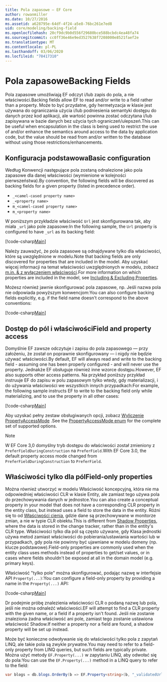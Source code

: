 ```yaml
---
title: Pola zapasowe — EF Core
author: rowanmiller
ms.date: 10/27/2016
ms.assetid: a628795e-64df-4f24-a5e8-76bc261e7ed8
uid: core/modeling/backing-field
ms.openlocfilehash: 20cf9dc9b0d556f29680bce588bcbdc4ea48fa74
ms.sourcegitcommit: cc0ff36e46e9ed3527638f7208000e8521faef2e
ms.translationtype: MT
ms.contentlocale: pl-PL
ms.lasthandoff: 03/06/2020
ms.locfileid: "78417310"
---
```

# <a name="backing-fields"></a><span data-ttu-id="842fe-102">Pola zapasowe</span><span class="sxs-lookup"><span data-stu-id="842fe-102">Backing Fields</span></span>

<span data-ttu-id="842fe-103">Pola zapasowe umożliwiają EF odczyt i/lub zapis do pola, a nie właściwości.</span><span class="sxs-lookup"><span data-stu-id="842fe-103">Backing fields allow EF to read and/or write to a field rather than a property.</span></span> <span data-ttu-id="842fe-104">Może to być przydatne, gdy hermetyzacja w klasie jest używana do ograniczania użycia i/lub podniesienia semantyki dostępu do danych przez kod aplikacji, ale wartość powinna zostać odczytana i/lub zapisywana w bazie danych bez użycia tych ograniczeń/ulepszeń.</span><span class="sxs-lookup"><span data-stu-id="842fe-104">This can be useful when encapsulation in the class is being used to restrict the use of and/or enhance the semantics around access to the data by application code, but the value should be read from and/or written to the database without using those restrictions/enhancements.</span></span>

## <a name="basic-configuration"></a><span data-ttu-id="842fe-105">Konfiguracja podstawowa</span><span class="sxs-lookup"><span data-stu-id="842fe-105">Basic configuration</span></span>

<span data-ttu-id="842fe-106">Według Konwencji następujące pola zostaną odnalezione jako pola zapasowe dla danej właściwości (wymienione w kolejności pierwszeństwa).</span><span class="sxs-lookup"><span data-stu-id="842fe-106">By convention, the following fields will be discovered as backing fields for a given property (listed in precedence order).</span></span> 

* `_<camel-cased property name>`
* `_<property name>`
* `m_<camel-cased property name>`
* `m_<property name>`

<span data-ttu-id="842fe-107">W poniższym przykładzie właściwość `Url` jest skonfigurowana tak, aby miała `_url` jako pole zapasowe:</span><span class="sxs-lookup"><span data-stu-id="842fe-107">In the following sample, the `Url` property is configured to have `_url` as its backing field:</span></span>

[!code-csharp[Main](../../../samples/core/Modeling/Conventions/BackingField.cs#Sample)]

<span data-ttu-id="842fe-108">Należy zauważyć, że pola zapasowe są odnajdywane tylko dla właściwości, które są uwzględnione w modelu.</span><span class="sxs-lookup"><span data-stu-id="842fe-108">Note that backing fields are only discovered for properties that are included in the model.</span></span> <span data-ttu-id="842fe-109">Aby uzyskać więcej informacji na temat właściwości uwzględnionych w modelu, zobacz [m.in. & z wyłączeniem właściwości](included-properties.md).</span><span class="sxs-lookup"><span data-stu-id="842fe-109">For more information on which properties are included in the model, see [Including & Excluding Properties](included-properties.md).</span></span>

<span data-ttu-id="842fe-110">Możesz również jawnie skonfigurować pola zapasowe, np. Jeśli nazwa pola nie odpowiada powyższym konwencjom:</span><span class="sxs-lookup"><span data-stu-id="842fe-110">You can also configure backing fields explicitly, e.g. if the field name doesn't correspond to the above conventions:</span></span>

[!code-csharp[Main](../../../samples/core/Modeling/FluentAPI/BackingField.cs?name=BackingField&highlight=5)]

## <a name="field-and-property-access"></a><span data-ttu-id="842fe-111">Dostęp do pól i właściwości</span><span class="sxs-lookup"><span data-stu-id="842fe-111">Field and property access</span></span>

<span data-ttu-id="842fe-112">Domyślnie EF zawsze odczytuje i zapisu do pola zapasowego — przy założeniu, że został on poprawnie skonfigurowany — i nigdy nie będzie używać właściwości.</span><span class="sxs-lookup"><span data-stu-id="842fe-112">By default, EF will always read and write to the backing field - assuming one has been properly configured - and will never use the property.</span></span> <span data-ttu-id="842fe-113">Jednakże EF obsługuje również inne wzorce dostępu.</span><span class="sxs-lookup"><span data-stu-id="842fe-113">However, EF also supports other access patterns.</span></span> <span data-ttu-id="842fe-114">Na przykład poniższy przykład instruuje EF do zapisu w polu zapasowym tylko wtedy, gdy materializacji, i do używania właściwości we wszystkich innych przypadkach:</span><span class="sxs-lookup"><span data-stu-id="842fe-114">For example, the following sample instructs EF to write to the backing field only while materializing, and to use the property in all other cases:</span></span>

[!code-csharp[Main](../../../samples/core/Modeling/FluentAPI/BackingFieldAccessMode.cs?name=BackingFieldAccessMode&highlight=6)]

<span data-ttu-id="842fe-115">Aby uzyskać pełny zestaw obsługiwanych opcji, zobacz [Wyliczenie PropertyAccessMode](https://docs.microsoft.com/dotnet/api/microsoft.entityframeworkcore.propertyaccessmode) .</span><span class="sxs-lookup"><span data-stu-id="842fe-115">See the [PropertyAccessMode enum](https://docs.microsoft.com/dotnet/api/microsoft.entityframeworkcore.propertyaccessmode) for the complete set of supported options.</span></span>

> [!NOTE]
> <span data-ttu-id="842fe-116">W EF Core 3,0 domyślny tryb dostępu do właściwości został zmieniony z `PreferFieldDuringConstruction` na `PreferField`.</span><span class="sxs-lookup"><span data-stu-id="842fe-116">With EF Core 3.0, the default property access mode changed from `PreferFieldDuringConstruction` to `PreferField`.</span></span>

## <a name="field-only-properties"></a><span data-ttu-id="842fe-117">Właściwości tylko dla pól</span><span class="sxs-lookup"><span data-stu-id="842fe-117">Field-only properties</span></span>

<span data-ttu-id="842fe-118">Można również utworzyć w modelu Właściwość koncepcyjną, która nie ma odpowiedniej właściwości CLR w klasie Entity, ale zamiast tego używa pola do przechowywania danych w jednostce.</span><span class="sxs-lookup"><span data-stu-id="842fe-118">You can also create a conceptual property in your model that does not have a corresponding CLR property in the entity class, but instead uses a field to store the data in the entity.</span></span> <span data-ttu-id="842fe-119">Różni się to od [Właściwości cienia](shadow-properties.md), gdzie dane są przechowywane w monitorze zmian, a nie w typie CLR obiektu.</span><span class="sxs-lookup"><span data-stu-id="842fe-119">This is different from [Shadow Properties](shadow-properties.md), where the data is stored in the change tracker, rather than in the entity's CLR type.</span></span> <span data-ttu-id="842fe-120">Właściwości tylko dla pól są często używane, gdy Klasa jednostki używa metod zamiast właściwości do pobierania/ustawiania wartości lub w przypadkach, gdy pola nie powinny być ujawniane w modelu domeny (np. klucze podstawowe).</span><span class="sxs-lookup"><span data-stu-id="842fe-120">Field-only properties are commonly used when the entity class uses methods instead of properties to get/set values, or in cases where fields shouldn't be exposed at all in the domain model (e.g. primary keys).</span></span>

<span data-ttu-id="842fe-121">Właściwość "tylko pole" można skonfigurować, podając nazwę w interfejsie API `Property(...)`:</span><span class="sxs-lookup"><span data-stu-id="842fe-121">You can configure a field-only property by providing a name in the `Property(...)` API:</span></span>

[!code-csharp[Main](../../../samples/core/Modeling/FluentAPI/BackingFieldNoProperty.cs#Sample)]

<span data-ttu-id="842fe-122">Dr podejmie próbę znalezienia właściwości CLR o podaną nazwę lub pola, jeśli nie można odnaleźć właściwości.</span><span class="sxs-lookup"><span data-stu-id="842fe-122">EF will attempt to find a CLR property with the given name, or a field if a property isn't found.</span></span> <span data-ttu-id="842fe-123">Jeśli nie zostanie znaleziona żadna właściwość ani pole, zamiast tego zostanie ustawiona właściwość Shadow.</span><span class="sxs-lookup"><span data-stu-id="842fe-123">If neither a property nor a field are found, a shadow property will be set up instead.</span></span>

<span data-ttu-id="842fe-124">Może być konieczne odwoływanie się do właściwości tylko pola z zapytań LINQ, ale takie pola są zwykle prywatne.</span><span class="sxs-lookup"><span data-stu-id="842fe-124">You may need to refer to a field-only property from LINQ queries, but such fields are typically private.</span></span> <span data-ttu-id="842fe-125">Można użyć metody `EF.Property(...)` w zapytaniu LINQ, aby odwołać się do pola:</span><span class="sxs-lookup"><span data-stu-id="842fe-125">You can use the `EF.Property(...)` method in a LINQ query to refer to the field:</span></span>

``` csharp
var blogs = db.blogs.OrderBy(b => EF.Property<string>(b, "_validatedUrl"));
```
